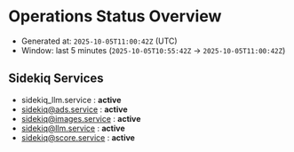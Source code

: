 # Operations Status Overview

- Generated at: `2025-10-05T11:00:42Z` (UTC)
- Window: last 5 minutes (`2025-10-05T10:55:42Z` → `2025-10-05T11:00:42Z`)

## Sidekiq Services
- sidekiq_llm.service : **active**
- sidekiq@ads.service : **active**
- sidekiq@images.service : **active**
- sidekiq@llm.service : **active**
- sidekiq@score.service : **active**

